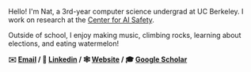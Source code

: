 Hello! I'm Nat, a 3rd-year computer science undergrad at UC Berkeley. I work on research at the [Center for AI Safety](https://www.safe.ai/).

Outside of school, I enjoy making music, climbing rocks, learning about elections, and eating watermelon!



**✉️ [Email](mailto:contact@nli.slmail.me) / 🔗 [Linkedin](https://www.linkedin.com/in/nli0/) / 🕸️ [Website](https://nli0.github.io) / 🎓 [Google Scholar](https://scholar.google.com/citations?user=2XmBzbcAAAAJ)**
